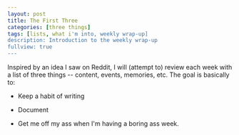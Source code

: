 ```yaml
---
layout: post
title: The First Three
categories: [three things]
tags: [lists, what i'm into, weekly wrap-up]
description: Introduction to the weekly wrap-up
fullview: true
---
```


Inspired by an idea I saw on Reddit, I will (attempt to) review each week with a list of three things -- content, events, memories, etc. The goal is basically to:

* Keep a habit of writing

* Document 

* Get me off my ass when I'm having a boring ass week.
